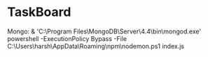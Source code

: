 # TaskBoard
Mongo: & 'C:\Program Files\MongoDB\Server\4.4\bin\mongod.exe'
powershell -ExecutionPolicy Bypass -File C:\Users\harsh\AppData\Roaming\npm\nodemon.ps1 index.js